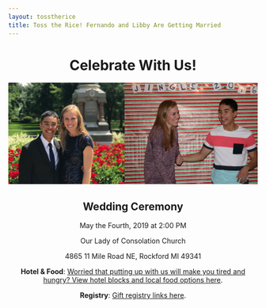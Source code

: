 ```yaml
---
layout: tosstherice
title: Toss the Rice! Fernando and Libby Are Getting Married
---
```


<style>
p, h1, h2 {
    text-align: center
}
</style>

# Celebrate With Us!

![picture](picture.PNG)


##  Wedding Ceremony

May the Fourth, 2019 at 2:00 PM

Our Lady of Consolation Church

4865 11 Mile Road NE, Rockford MI 49341


**Hotel & Food**: [Worried that putting up with us will make you tired and hungry? View hotel blocks and local food options here](hotels_food.html).

**Registry**: [Gift registry links here](registry.html).

